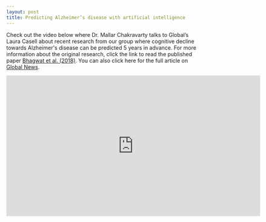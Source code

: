 ```yaml
---
layout: post
title: Predicting Alzheimer’s disease with artificial intelligence
---
```


Check out the video below where Dr. Mallar Chakravarty talks to Global’s Laura Casell about recent research from our group where cognitive decline towards Alzheimer's disease can be predicted 5 years in advance. For more information about the original research, click the link to read the published paper [Bhagwat et al. (2018)](https://journals.plos.org/ploscompbiol/article?id=10.1371/journal.pcbi.1006376). You can also 
click here for the full article on [Global News](https://globalnews.ca/news/4594878/alzheimers-disease-artificial-intelligence-ai/).

<div markdown = "0">
<iframe src="https://globalnews.ca/video/embed/4594657/" width="670" height="372" frameborder="0" allowfullscreen scrolling="no"></iframe>
</div>
